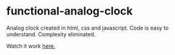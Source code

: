# functional-analog-clock


Analog clock created in html, css and javascript.
Code is easy to understand. Complexity eliminated.

Watch it work [here.](https://codepen.io/ProfJoe/full/bXgNmR)
